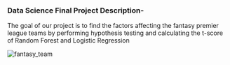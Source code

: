 ### Data Science Final Project Description-

The goal of our project is to find the factors affecting the fantasy premier league teams by performing hypothesis testing and calculating the t-score of Random Forest and Logistic Regression


![fantasy_team](https://github.com/pateldhaval714/Data-Science-Final-Project/assets/90285258/035731fc-ff63-4165-aacd-c3afa79d9d73)
